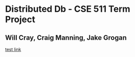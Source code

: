 # Distributed Db - CSE 511 Term Project
## Will Cray, Craig Manning, Jake Grogan

[test link](https://jwgrogan.github.io/distributeDb-dpas-su20/test.md)
